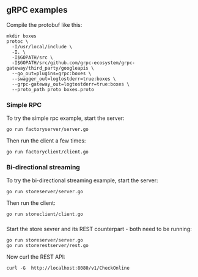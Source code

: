 ## gRPC examples

Compile the protobuf like this:

```
mkdir boxes
protoc \
  -I/usr/local/include \
  -I. \
  -I$GOPATH/src \
  -I$GOPATH/src/github.com/grpc-ecosystem/grpc-gateway/third_party/googleapis \
  --go_out=plugins=grpc:boxes \
  --swagger_out=logtostderr=true:boxes \
  --grpc-gateway_out=logtostderr=true:boxes \
  --proto_path proto boxes.proto
 ```

### Simple RPC

To try the simple rpc example, start the server:

```
go run factoryserver/server.go
```

Then run the client a few times:

```
go run factoryclient/client.go
```

### Bi-directional streaming

To try the bi-directional streaming example, start the server:

```
go run storeserver/server.go
```

Then run the client:

```
go run storeclient/client.go
```


###

Start the store sevrer and its REST counterpart - both need to be running:
```
go run storeserver/server.go
go run storerestserver/rest.go
```

Now curl the REST API:

```
curl -G  http://localhost:8080/v1/CheckOnline
```